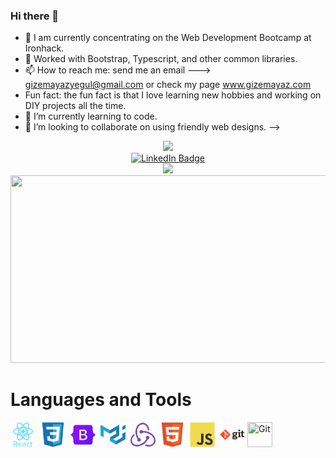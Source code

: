 ### Hi there 👋

<!--
**gizemayegul/gizemayegul** is a ✨ _special_ ✨ repository because its `README.md` (this file) appears on your GitHub profile.

Here are some ideas to get you started:
--->
- 🎯 I am currently concentrating on the Web Development Bootcamp at Ironhack.
- 🔭 Worked with Bootstrap, Typescript, and other common libraries.
- 📫 How to reach me: send me an email ---> gizemayazyegul@gmail.com or check my page www.gizemayaz.com
- Fun fact: the fun fact is that I love learning new hobbies and working on DIY projects all the time.
- 🌱 I’m currently learning to code.
- 👯 I’m looking to collaborate on using friendly web designs.
-->
<div id="header" align="center">
  <img src="https://media.giphy.com/media/2IudUHdI075HL02Pkk/giphy.gif" width="200"/>
  <div id="badges">
  <a href="https://www.linkedin.com/in/gayazyegul/">
    <img src="https://img.shields.io/badge/LinkedIn-blue?style=for-the-badge&logo=linkedin&logoColor=white" alt="LinkedIn Badge"/>
  </a>
</div>
<div>
  <img src="https://media.giphy.com/media/9sZCJSFb7S9C2pkAoA/giphy.gif" width="70">
</div>
</div>
<div align="center">
  <img src="https://media.istockphoto.com/id/1219473620/vector/young-female-character-writing-code-on-a-desktop-computer-working-from-home-millennials-at.jpg?s=612x612&w=0&k=20&c=zOE7SRWT0gSIVxrioPGTFWpWwXE0_aYsF3ub6q9U3Ho=" width="600" height="300"/>
</div>

<div>
  <h1>Languages and Tools</h1>
  <img src="https://github.com/devicons/devicon/blob/master/icons/react/react-original-wordmark.svg" title="React" alt="React" width="40" height="40"/>&nbsp;
  <img src="https://raw.githubusercontent.com/devicons/devicon/1119b9f84c0290e0f0b38982099a2bd027a48bf1/icons/css3/css3-original.svg" title="css" alt="css" width="40" height="40"/>&nbsp;
  <img src="https://raw.githubusercontent.com/devicons/devicon/1119b9f84c0290e0f0b38982099a2bd027a48bf1/icons/bootstrap/bootstrap-original.svg" title="Bootstrap" alt="Bootstrap" width="40" height="40"/>&nbsp;
  <img src="https://github.com/devicons/devicon/blob/master/icons/materialui/materialui-original.svg" title="Material UI" alt="Material UI" width="40" height="40"/>&nbsp;
  <img src="https://github.com/devicons/devicon/blob/master/icons/redux/redux-original.svg" title="Redux" alt="Redux " width="40" height="40"/>&nbsp;
  <img src="https://github.com/devicons/devicon/blob/master/icons/html5/html5-original.svg" title="HTML5" alt="HTML" width="40" height="40"/>&nbsp;
  <img src="https://github.com/devicons/devicon/blob/master/icons/javascript/javascript-original.svg" title="JavaScript" alt="JavaScript" width="40" height="40"/>&nbsp;
  <img src="https://github.com/devicons/devicon/blob/master/icons/git/git-original-wordmark.svg" title="Git" **alt="Git" width="40" height="40"/>
   <img src="[https://github.com/devicons/devicon/blob/master/icons/git/git-original-wordmark.svg](https://github.com/devicons/devicon/blob/master/icons/express/express-original-wordmark.svg)https://github.com/devicons/devicon/blob/master/icons/express/express-original-wordmark.svg" title="Git" **alt="Git" width="40" height="40"/>
</div>


